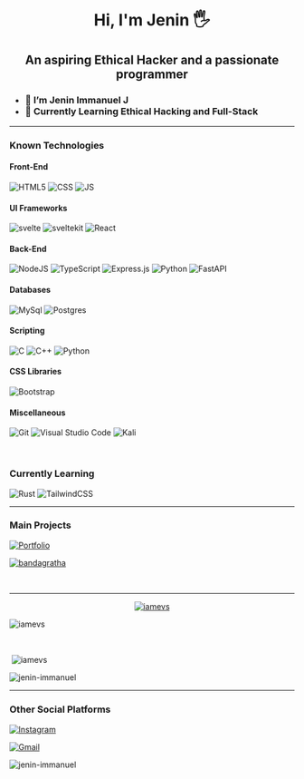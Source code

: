 <div align="center" border-radius= 50%>

<!-- ![avatar](https://github.com/iamevs/images/blob/main/monkey_1.png?raw=true) -->

</div>

<div align="center">

# Hi, I'm Jenin 🖐️

<h2>
An aspiring Ethical Hacker and a passionate programmer
<br>
</h2>

</div>

<!--![Your Repository’s Stats](https://github-readme-stats.vercel.app/api?username=iamevs&show_icons=true)-->
<h3>
  
- 👋 I’m Jenin Immanuel J
- 📖 Currently Learning Ethical Hacking and Full-Stack

 </h3>
  
<hr>

<div>
  
<h3>
 Known Technologies
</h3>
  
  <h4> Front-End </h4>

![HTML5](https://img.shields.io/badge/HTML5-E34F26?style=for-the-badge&logo=html5&logoColor=white)    ![CSS](https://img.shields.io/badge/CSS3-1572B6?style=for-the-badge&logo=css3&logoColor=white)   ![JS](https://img.shields.io/badge/JavaScript-F7DF1E?style=for-the-badge&logo=javascript&logoColor=black)   

<h4>UI Frameworks</h4>
  
  ![svelte](https://img.shields.io/badge/Svelte-4A4A55?style=for-the-badge&logo=svelte&logoColor=FF3E00) ![sveltekit](https://img.shields.io/badge/SvelteKit-4A4A55?style=for-the-badge&logo=svelte&logoColor=FF3E00) ![React](https://img.shields.io/badge/React-20232A?style=for-the-badge&logo=react&logoColor=61DAFB)   
  
<h4> Back-End </h4>  
  
![NodeJS](https://img.shields.io/badge/node.js-6DA55F?style=for-the-badge&logo=node.js&logoColor=white)   ![TypeScript](https://img.shields.io/badge/typescript-%23007ACC.svg?style=for-the-badge&logo=typescript&logoColor=white) ![Express.js](https://img.shields.io/badge/express.js-%23404d59.svg?style=for-the-badge&logo=express&logoColor=%2361DAFB) ![Python](https://img.shields.io/badge/Python-14354C?style=for-the-badge&logo=python&logoColor=white) ![FastAPI](https://img.shields.io/badge/FastAPI-005571?style=for-the-badge&logo=fastapi)
  
  <h4>Databases</h4>
  
  ![MySql](https://img.shields.io/badge/MySQL-563D7C?style=for-the-badge&logo=mysql&logoColor=white) ![Postgres](https://img.shields.io/badge/postgres-%23316192.svg?style=for-the-badge&logo=postgresql&logoColor=white)
  
  <h4>Scripting</h4>
  
  ![C](	https://img.shields.io/badge/C-00599C?style=for-the-badge&logo=c&logoColor=white)  ![C++](https://img.shields.io/badge/C%2B%2B-00599C?style=for-the-badge&logo=c%2B%2B&logoColor=white)  ![Python](https://img.shields.io/badge/Python-1572B6?style=for-the-badge&logo=python&logoColor=white) 
  
  <h4>CSS Libraries</h4>
  
  ![Bootstrap](https://img.shields.io/badge/Bootstrap-563D7C?style=for-the-badge&logo=bootstrap&logoColor=white)
  
  <h4>Miscellaneous</h4>
  
  ![Git](https://img.shields.io/badge/git-%23F05033.svg?style=for-the-badge&logo=git&logoColor=white) 	![Visual Studio Code](https://img.shields.io/badge/Visual%20Studio%20Code-0078d7.svg?style=for-the-badge&logo=visual-studio-code&logoColor=white) ![Kali](https://img.shields.io/badge/Kali-268BEE?style=for-the-badge&logo=kalilinux&logoColor=white)
  
  <br />
  <h3>Currently Learning</h3>
  
  ![Rust](https://img.shields.io/badge/rust-%23000000.svg?style=for-the-badge&logo=rust&logoColor=white) ![TailwindCSS](https://img.shields.io/badge/tailwindcss-%2338B2AC.svg?style=for-the-badge&logo=tailwind-css&logoColor=white) 
  

 
</div>

<!-- <div align="center">

![Your Repository’s Stats](https://github-readme-stats.vercel.app/api?username=jenin-immanuel&show_icons=true)

</div> -->

<div>
  
<hr>
  
<div>
  
  <h3> Main Projects </h3>
  
  
  <a href="http://jeninimmanuel.netlify.app" target="_blank">
  
  ![Portfolio](https://img.shields.io/badge/Portfolio-%23000000.svg?style=for-the-badge&logo=firefox&logoColor=#FF7139)
  
  </a>
  
  <a href="http://bandagratha.netlify.app" target="_blank">
    
  ![bandagratha](https://img.shields.io/badge/bandagratha-%23000000.svg?style=for-the-badge&logo=markdown&logoColor=white)
     
  </a>
</div>

 <br><hr>
 
  
  
<p align="center"> <a href="https://github.com/ryo-ma/github-profile-trophy"><img src="https://github-profile-trophy.vercel.app/?username=jenin-immanuel" alt="iamevs" /></a> </p>

<p><img align="center" src="https://github-readme-stats.vercel.app/api/top-langs?username=jenin-immanuel&show_icons=true&locale=en&layout=compact" alt="iamevs" /></p><br>

<p>&nbsp;<img align="center" src="https://github-readme-stats.vercel.app/api?username=jenin-immanuel&show_icons=true&locale=en" alt="iamevs" /></p>

<p><img align="center" src="https://github-readme-streak-stats.herokuapp.com/?user=jenin-immanuel&" alt="jenin-immanuel" /></p>

 <hr>
  
  <h3> Other Social Platforms </h3>
  
<a href="https://www.instagram.com/jeninimmanuel/" target="_blank">

![Instagram](https://img.shields.io/badge/JeninImmanuel-%23E4405F.svg?style=for-the-badge&logo=Instagram&logoColor=white)
  
</a>   <a href="mailto:jeninimmi2003@gmail.com" target="_blank">

![Gmail](https://img.shields.io/badge/Gmail-D14836?style=for-the-badge&logo=gmail&logoColor=white)

</a>


</div>

<p align="left"> <img src="https://komarev.com/ghpvc/?username=jenin-immanuel&label=Profile%20views&color=0e75b6&style=flat" alt="jenin-immanuel" /> </p>




